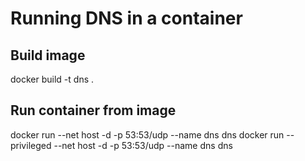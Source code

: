 # Running DNS in a container

## Build image
docker build -t dns .

## Run container from image
docker run --net host -d -p 53:53/udp --name dns dns
docker run --privileged --net host -d -p 53:53/udp --name dns dns
